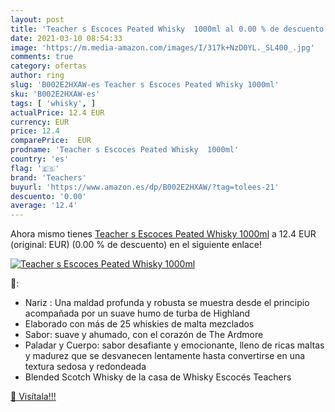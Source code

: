 ```yaml
---
layout: post
title: 'Teacher s Escoces Peated Whisky  1000ml al 0.00 % de descuento'
date: 2021-03-10 08:54:33
image: 'https://m.media-amazon.com/images/I/317k+NzD0YL._SL400_.jpg'
comments: true
category: ofertas
author: ring
slug: 'B002E2HXAW-es Teacher s Escoces Peated Whisky 1000ml'
sku: 'B002E2HXAW-es'
tags: [ 'whisky', ]
actualPrice: 12.4 EUR
currency: EUR
price: 12.4
comparePrice:  EUR
prodname: 'Teacher s Escoces Peated Whisky  1000ml'
country: 'es'
flag: '🇪🇸'
brand: 'Teachers'
buyurl: 'https://www.amazon.es/dp/B002E2HXAW/?tag=tolees-21'
descuento: '0.00'
average: '12.4'
---
```


Ahora mismo tienes [Teacher s Escoces Peated Whisky  1000ml](https://www.amazon.es/dp/B002E2HXAW/?tag=tolees-21) a 12.4 EUR (original:  EUR) (0.00 %  de descuento) en el siguiente enlace!

[![Teacher s Escoces Peated Whisky  1000ml](https://m.media-amazon.com/images/I/317k+NzD0YL._SL400_.jpg)](https://www.amazon.es/dp/B002E2HXAW/?tag=tolees-21)

🔎:

- Nariz : Una maldad profunda y robusta se muestra desde el principio acompañada por un suave humo de turba de Highland
- Elaborado con más de 25 whiskies de malta mezclados
- Sabor: suave y ahumado, con el corazón de The Ardmore
- Paladar y Cuerpo: sabor desafiante y emocionante, lleno de ricas maltas y madurez que se desvanecen lentamente hasta convertirse en una textura sedosa y redondeada
- Blended Scotch Whisky de la casa de Whisky Escocés Teachers

[🛒 Visítala!!!](https://www.amazon.es/dp/B002E2HXAW/?tag=tolees-21)
